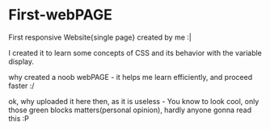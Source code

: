 # First-webPAGE
First responsive Website{single page} created by me :|

I created it to learn some concepts of CSS and its behavior with the variable display.

why created a noob webPAGE - it helps me learn efficiently, and proceed faster :/

ok, why uploaded it here then, as it is useless - You know to look cool, only those green blocks matters(personal opinion), hardly anyone gonna read this :P
